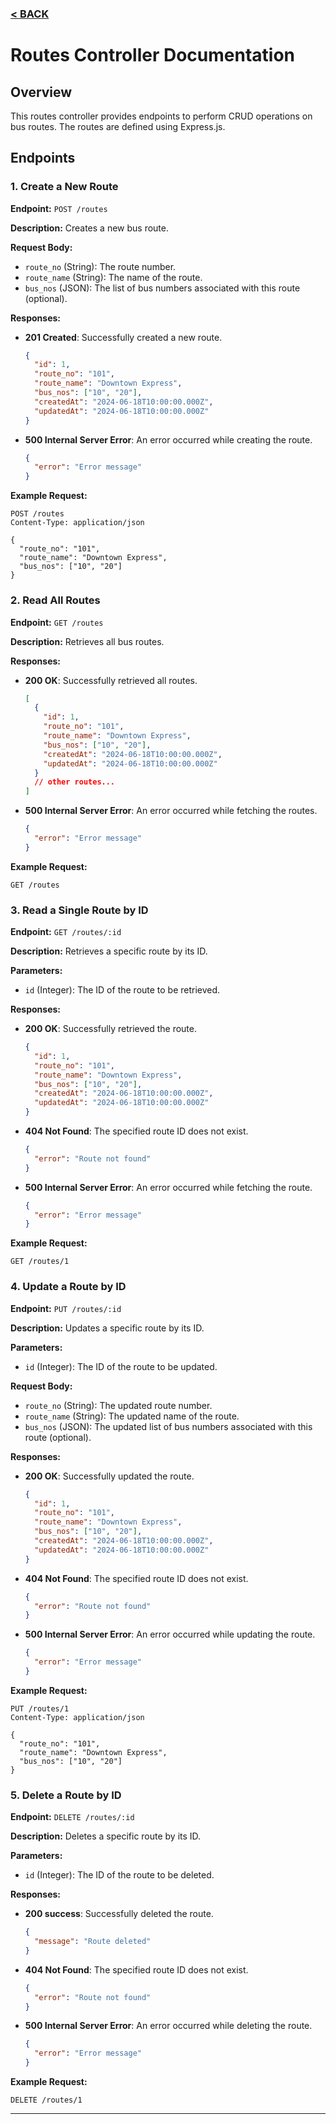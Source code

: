 ### [< BACK](../readme.md)
# Routes Controller Documentation

## Overview
This routes controller provides endpoints to perform CRUD operations on bus routes. The routes are defined using Express.js.

## Endpoints

### 1. Create a New Route
**Endpoint:** `POST /routes`

**Description:** Creates a new bus route.

**Request Body:**
- `route_no` (String): The route number.
- `route_name` (String): The name of the route.
- `bus_nos` (JSON): The list of bus numbers associated with this route (optional).

**Responses:**
- **201 Created**: Successfully created a new route.
  ```json
  {
    "id": 1,
    "route_no": "101",
    "route_name": "Downtown Express",
    "bus_nos": ["10", "20"],
    "createdAt": "2024-06-18T10:00:00.000Z",
    "updatedAt": "2024-06-18T10:00:00.000Z"
  }
  ```
- **500 Internal Server Error**: An error occurred while creating the route.
  ```json
  {
    "error": "Error message"
  }
  ```

**Example Request:**
```http
POST /routes
Content-Type: application/json

{
  "route_no": "101",
  "route_name": "Downtown Express",
  "bus_nos": ["10", "20"]
}
```

### 2. Read All Routes
**Endpoint:** `GET /routes`

**Description:** Retrieves all bus routes.

**Responses:**
- **200 OK**: Successfully retrieved all routes.
  ```json
  [
    {
      "id": 1,
      "route_no": "101",
      "route_name": "Downtown Express",
      "bus_nos": ["10", "20"],
      "createdAt": "2024-06-18T10:00:00.000Z",
      "updatedAt": "2024-06-18T10:00:00.000Z"
    }
    // other routes...
  ]
  ```
- **500 Internal Server Error**: An error occurred while fetching the routes.
  ```json
  {
    "error": "Error message"
  }
  ```

**Example Request:**
```http
GET /routes
```

### 3. Read a Single Route by ID
**Endpoint:** `GET /routes/:id`

**Description:** Retrieves a specific route by its ID.

**Parameters:**
- `id` (Integer): The ID of the route to be retrieved.

**Responses:**
- **200 OK**: Successfully retrieved the route.
  ```json
  {
    "id": 1,
    "route_no": "101",
    "route_name": "Downtown Express",
    "bus_nos": ["10", "20"],
    "createdAt": "2024-06-18T10:00:00.000Z",
    "updatedAt": "2024-06-18T10:00:00.000Z"
  }
  ```
- **404 Not Found**: The specified route ID does not exist.
  ```json
  {
    "error": "Route not found"
  }
  ```
- **500 Internal Server Error**: An error occurred while fetching the route.
  ```json
  {
    "error": "Error message"
  }
  ```

**Example Request:**
```http
GET /routes/1
```

### 4. Update a Route by ID
**Endpoint:** `PUT /routes/:id`

**Description:** Updates a specific route by its ID.

**Parameters:**
- `id` (Integer): The ID of the route to be updated.

**Request Body:**
- `route_no` (String): The updated route number.
- `route_name` (String): The updated name of the route.
- `bus_nos` (JSON): The updated list of bus numbers associated with this route (optional).

**Responses:**
- **200 OK**: Successfully updated the route.
  ```json
  {
    "id": 1,
    "route_no": "101",
    "route_name": "Downtown Express",
    "bus_nos": ["10", "20"],
    "createdAt": "2024-06-18T10:00:00.000Z",
    "updatedAt": "2024-06-18T10:00:00.000Z"
  }
  ```
- **404 Not Found**: The specified route ID does not exist.
  ```json
  {
    "error": "Route not found"
  }
  ```
- **500 Internal Server Error**: An error occurred while updating the route.
  ```json
  {
    "error": "Error message"
  }
  ```

**Example Request:**
```http
PUT /routes/1
Content-Type: application/json

{
  "route_no": "101",
  "route_name": "Downtown Express",
  "bus_nos": ["10", "20"]
}
```

### 5. Delete a Route by ID
**Endpoint:** `DELETE /routes/:id`

**Description:** Deletes a specific route by its ID.

**Parameters:**
- `id` (Integer): The ID of the route to be deleted.

**Responses:**
- **200 success**: Successfully deleted the route.
  ```json
  { 
    "message": "Route deleted"
  }
  ```
- **404 Not Found**: The specified route ID does not exist.
  ```json
  {
    "error": "Route not found"
  }
  ```
- **500 Internal Server Error**: An error occurred while deleting the route.
  ```json
  {
    "error": "Error message"
  }
  ```

**Example Request:**
```http
DELETE /routes/1
```

---

